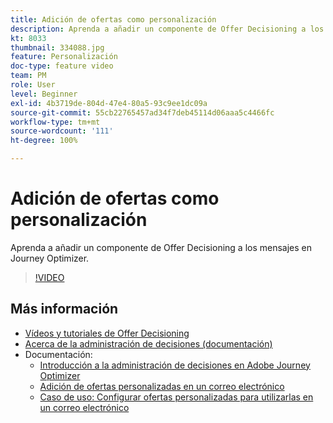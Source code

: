 ```yaml
---
title: Adición de ofertas como personalización
description: Aprenda a añadir un componente de Offer Decisioning a los mensajes en Journey Optimizer.
kt: 8033
thumbnail: 334088.jpg
feature: Personalización
doc-type: feature video
team: PM
role: User
level: Beginner
exl-id: 4b3719de-804d-47e4-80a5-93c9ee1dc09a
source-git-commit: 55cb22765457ad34f7deb45114d06aaa5c4466fc
workflow-type: tm+mt
source-wordcount: '111'
ht-degree: 100%

---
```


# Adición de ofertas como personalización

Aprenda a añadir un componente de Offer Decisioning a los mensajes en Journey Optimizer.

>[!VIDEO](https://video.tv.adobe.com/v/334088?quality=12)

## Más información

* [Vídeos y tutoriales de Offer Decisioning](https://experienceleague.adobe.com/docs/offer-decisioning-learn/tutorials/overview.html?lang=es)
* [Acerca de la administración de decisiones (documentación)](https://experienceleague.adobe.com/docs/journey-optimizer/using/offer-decisioniong/get-started/starting-offer-decisioning.html?lang=es)
* Documentación:
   * [Introducción a la administración de decisiones en Adobe Journey Optimizer](https://experienceleague.adobe.com/docs/journey-optimizer/using/offer-decisioniong/get-started/starting-offer-decisioning.html)
   * [Adición de ofertas personalizadas en un correo electrónico](https://experienceleague.adobe.com/docs/journey-optimizer/using/create-messages/deliver-personalized-offers.html?lang=es)
   * [Caso de uso: Configurar ofertas personalizadas para utilizarlas en un correo electrónico](https://experienceleague.adobe.com/docs/journey-optimizer/using/offer-decisioniong/get-started/offers-e2e.html?lang=es)
